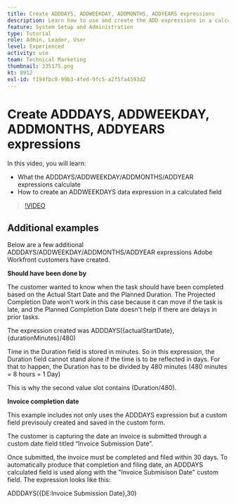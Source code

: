 ```yaml
---
title: Create ADDDAYS, ADDWEEKDAY, ADDMONTHS, ADDYEARS expressions
description: Learn how to use and create the ADD expressions in a calculated field in Adobe [!DNL Workfront].
feature: System Setup and Administration
type: Tutorial
role: Admin, Leader, User
level: Experienced
activity: use
team: Technical Marketing
thumbnail: 335175.png
kt: 8912
exl-id: f194fbc8-99b3-4fed-9fc5-a2f5fa4593d2
---
```

# Create ADDDAYS, ADDWEEKDAY, ADDMONTHS, ADDYEARS expressions

In this video, you will learn:

* What the ADDDAYS/ADDWEEKDAY/ADDMONTHS/ADDYEAR expressions calculate
* How to create an ADDWEEKDAYS data expression in a calculated field

>[!VIDEO](https://video.tv.adobe.com/v/335175/?quality=12)

## Additional examples

Below are a few additional ADDDAYS/ADDWEEKDAY/ADDMONTHS/ADDYEAR expressions Adobe Workfront customers have created.

**Should have been done by**

The customer wanted to know when the task should have been completed based on the Actual Start Date and the Planned Duration. The Projected Completion Date won’t work in this case because it can move if the task is late, and the Planned Completion Date doesn't help if there are delays in prior tasks. 

The expression created was ADDDAYS({actualStartDate},{durationMinutes}/480)

Time in the Duration field is stored in minutes. So in this expression, the Duration field cannot stand alone if the time is to be reflected in days. For that to happen, the Duration has to be divided by 480 minutes (480 minutes = 8 hours = 1 Day)

This is why the second value slot contains (Duration/480).


**Invoice completion date**

This example includes not only uses the ADDDAYS expression but a custom field previsouly created and saved in the custom form.

The customer is capturing the date an invoice is submitted through a custom date field titled “Invoice Submission Date”. 

Once submitted, the invoice must be completed and filed within 30 days. To automatically produce that completion and filing date, an ADDDAYS calculated field is used along with the "Invoice Submisison Date" custom field. The expression looks like this:

ADDDAYS({DE:Invoice Submission Date},30)
